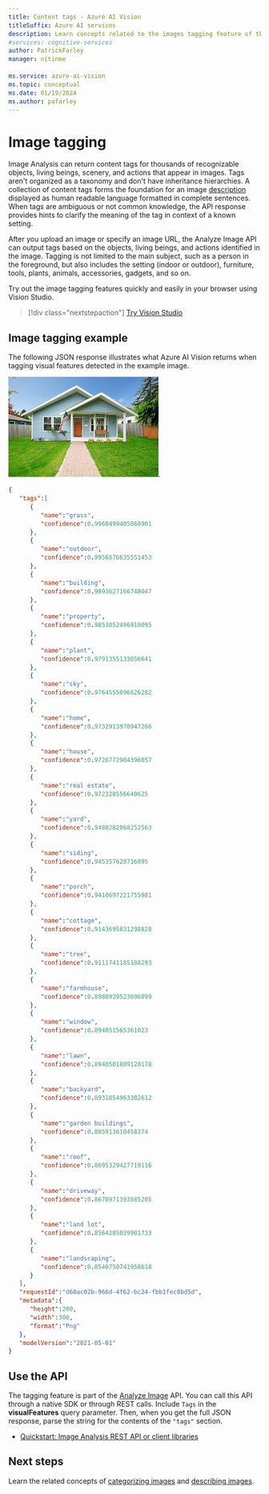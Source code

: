 ```yaml
---
title: Content tags - Azure AI Vision
titleSuffix: Azure AI services
description: Learn concepts related to the images tagging feature of the Azure AI Vision API.
#services: cognitive-services
author: PatrickFarley
manager: nitinme

ms.service: azure-ai-vision
ms.topic: conceptual
ms.date: 01/19/2024
ms.author: pafarley
---
```


# Image tagging

Image Analysis can return content tags for thousands of recognizable objects, living beings, scenery, and actions that appear in images. Tags aren't organized as a taxonomy and don't have inheritance hierarchies. A collection of content tags forms the foundation for an image [description](./concept-describing-images.md) displayed as human readable language formatted in complete sentences. When tags are ambiguous or not common knowledge, the API response provides hints to clarify the meaning of the tag in context of a known setting.

After you upload an image or specify an image URL, the Analyze Image API can output tags based on the objects, living beings, and actions identified in the image. Tagging is not limited to the main subject, such as a person in the foreground, but also includes the setting (indoor or outdoor), furniture, tools, plants, animals, accessories, gadgets, and so on.

Try out the image tagging features quickly and easily in your browser using Vision Studio.

> [!div class="nextstepaction"]
> [Try Vision Studio](https://portal.vision.cognitive.azure.com/)

## Image tagging example

The following JSON response illustrates what Azure AI Vision returns when tagging visual features detected in the example image.

![A blue house and the front yard](./Images/house_yard.png).

```json
{
   "tags":[
      {
         "name":"grass",
         "confidence":0.9960499405860901
      },
      {
         "name":"outdoor",
         "confidence":0.9956876635551453
      },
      {
         "name":"building",
         "confidence":0.9893627166748047
      },
      {
         "name":"property",
         "confidence":0.9853052496910095
      },
      {
         "name":"plant",
         "confidence":0.9791355133056641
      },
      {
         "name":"sky",
         "confidence":0.9764555096626282
      },
      {
         "name":"home",
         "confidence":0.9732913970947266
      },
      {
         "name":"house",
         "confidence":0.9726772904396057
      },
      {
         "name":"real estate",
         "confidence":0.972320556640625
      },
      {
         "name":"yard",
         "confidence":0.9480282068252563
      },
      {
         "name":"siding",
         "confidence":0.945357620716095
      },
      {
         "name":"porch",
         "confidence":0.9410697221755981
      },
      {
         "name":"cottage",
         "confidence":0.9143695831298828
      },
      {
         "name":"tree",
         "confidence":0.9111741185188293
      },
      {
         "name":"farmhouse",
         "confidence":0.8988939523696899
      },
      {
         "name":"window",
         "confidence":0.894851565361023
      },
      {
         "name":"lawn",
         "confidence":0.8940501809120178
      },
      {
         "name":"backyard",
         "confidence":0.8931854963302612
      },
      {
         "name":"garden buildings",
         "confidence":0.885913610458374
      },
      {
         "name":"roof",
         "confidence":0.8695329427719116
      },
      {
         "name":"driveway",
         "confidence":0.8670971393585205
      },
      {
         "name":"land lot",
         "confidence":0.8564285039901733
      },
      {
         "name":"landscaping",
         "confidence":0.8540750741958618
      }
   ],
   "requestId":"d60ac02b-966d-4f62-bc24-fbb1fec8bd5d",
   "metadata":{
      "height":200,
      "width":300,
      "format":"Png"
   },
   "modelVersion":"2021-05-01"
}
```

## Use the API

The tagging feature is part of the [Analyze Image](https://westcentralus.dev.cognitive.microsoft.com/docs/services/computer-vision-v3-2/operations/56f91f2e778daf14a499f21b) API. You can call this API through a native SDK or through REST calls. Include `Tags` in the **visualFeatures** query parameter. Then, when you get the full JSON response, parse the string for the contents of the `"tags"` section.


* [Quickstart: Image Analysis REST API or client libraries](./quickstarts-sdk/image-analysis-client-library.md?pivots=programming-language-csharp)

## Next steps

Learn the related concepts of [categorizing images](concept-categorizing-images.md) and [describing images](concept-describing-images.md).

